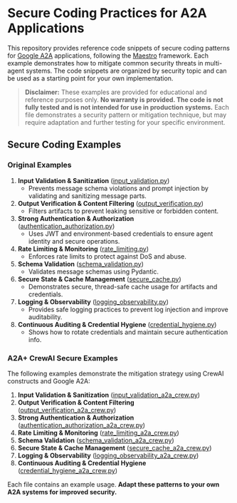 # Secure Coding Practices for A2A Applications

This repository provides reference code snippets of secure coding patterns for [Google A2A](https://github.com/google/A2A) applications, following the [Maestro](https://cloudsecurityalliance.org/blog/2025/02/06/agentic-ai-threat-modeling-framework-maestro) framework. Each example demonstrates how to mitigate common security threats in multi-agent systems. The code snippets are organized by security topic and can be used as a starting point for your own implementation.

> **Disclaimer:**
> These examples are provided for educational and reference purposes only. **No warranty is provided. The code is not fully tested and is not intended for use in production systems.** Each file demonstrates a security pattern or mitigation technique, but may require adaptation and further testing for your specific environment.

## Secure Coding Examples

### Original Examples

1. **Input Validation & Sanitization** ([input_validation.py](https://github.com/kenhuangus/a2a-secure-coding-examples/blob/master/input_validation.py))
    - Prevents message schema violations and prompt injection by validating and sanitizing message parts.
2. **Output Verification & Content Filtering** ([output_verification.py](https://github.com/kenhuangus/a2a-secure-coding-examples/blob/master/output_verification.py))
    - Filters artifacts to prevent leaking sensitive or forbidden content.
3. **Strong Authentication & Authorization** ([authentication_authorization.py](https://github.com/kenhuangus/a2a-secure-coding-examples/blob/master/authentication_authorization.py))
    - Uses JWT and environment-based credentials to ensure agent identity and secure operations.
4. **Rate Limiting & Monitoring** ([rate_limiting.py](https://github.com/kenhuangus/a2a-secure-coding-examples/blob/master/rate_limiting.py))
    - Enforces rate limits to protect against DoS and abuse.
5. **Schema Validation** ([schema_validation.py](https://github.com/kenhuangus/a2a-secure-coding-examples/blob/master/schema_validation.py))
    - Validates message schemas using Pydantic.
6. **Secure State & Cache Management** ([secure_cache.py](https://github.com/kenhuangus/a2a-secure-coding-examples/blob/master/secure_cache.py))
    - Demonstrates secure, thread-safe cache usage for artifacts and credentials.
7. **Logging & Observability** ([logging_observability.py](https://github.com/kenhuangus/a2a-secure-coding-examples/blob/master/logging_observability.py))
    - Provides safe logging practices to prevent log injection and improve auditability.
8. **Continuous Auditing & Credential Hygiene** ([credential_hygiene.py](https://github.com/kenhuangus/a2a-secure-coding-examples/blob/master/credential_hygiene.py))
    - Shows how to rotate credentials and maintain secure authentication info.

### A2A+ CrewAI Secure Examples

The following examples demonstrate the mitigation strategy using CrewAI constructs and Google A2A:

1. **Input Validation & Sanitization** ([input_validation_a2a_crew.py](https://github.com/kenhuangus/a2a-secure-coding-examples/blob/master/input_validation_a2a_crew.py))
2. **Output Verification & Content Filtering** ([output_verification_a2a_crew.py](https://github.com/kenhuangus/a2a-secure-coding-examples/blob/master/output_verification_a2a_crew.py))
3. **Strong Authentication & Authorization** ([authentication_authorization_a2a_crew.py](https://github.com/kenhuangus/a2a-secure-coding-examples/blob/master/authentication_authorization_a2a_crew.py))
4. **Rate Limiting & Monitoring** ([rate_limiting_a2a_crew.py](https://github.com/kenhuangus/a2a-secure-coding-examples/blob/master/rate_limiting_a2a_crew.py))
5. **Schema Validation** ([schema_validation_a2a_crew.py](https://github.com/kenhuangus/a2a-secure-coding-examples/blob/master/schema_validation_a2a_crew.py))
6. **Secure State & Cache Management** ([secure_cache_a2a_crew.py](https://github.com/kenhuangus/a2a-secure-coding-examples/blob/master/secure_cache_a2a_crew.py))
7. **Logging & Observability** ([logging_observability_a2a_crew.py](https://github.com/kenhuangus/a2a-secure-coding-examples/blob/master/logging_observability_a2a_crew.py))
8. **Continuous Auditing & Credential Hygiene** ([credential_hygiene_a2a_crew.py](https://github.com/kenhuangus/a2a-secure-coding-examples/blob/master/credential_hygiene_a2a_crew.py))

Each file contains an example usage. **Adapt these patterns to your own A2A systems for improved security.**
